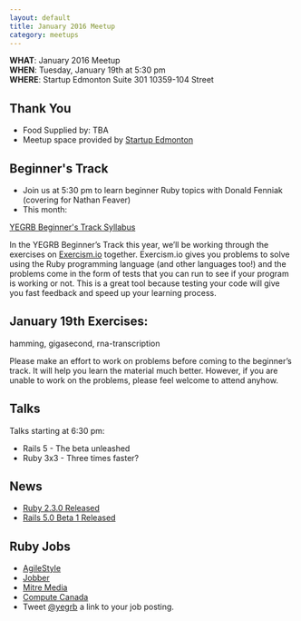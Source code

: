 ```yaml
---
layout: default
title: January 2016 Meetup
category: meetups
---
```


 **WHAT**: January 2016 Meetup  
 **WHEN**: Tuesday, January 19th at 5:30 pm  
 **WHERE**: Startup Edmonton Suite 301 10359-104 Street  

## Thank You

* Food Supplied by: TBA
* Meetup space provided by [Startup Edmonton](http://www.startupedmonton.com/)

## Beginner's Track

* Join us at 5:30 pm to learn beginner Ruby topics with Donald Fenniak (covering for Nathan Feaver)
* This month:

[YEGRB Beginner's Track Syllabus](https://docs.google.com/document/d/1YetQ2AeFPhSwCB-OHGwIZrx9O-aKJo6SR2dqwie72n4/edit)

In the YEGRB Beginner’s Track this year, we’ll be working through the exercises on [Exercism.io](http://exercism.io) together. Exercism.io gives you problems to solve using the Ruby programming language (and other languages too!) and the problems come in the form of tests that you can run to see if your program is working or not. This is a great tool because testing your code will give you fast feedback and speed up your learning process.

## January 19th Exercises:
hamming, gigasecond, rna-transcription

Please make an effort to work on problems before coming to the beginner’s track. It will help you learn the material much better. However, if you are unable to work on the problems, please feel welcome to attend anyhow.

## Talks

Talks starting at 6:30 pm:

* Rails 5 - The beta unleashed
* Ruby 3x3 - Three times faster?

## News

* [Ruby 2.3.0 Released](https://www.ruby-lang.org/en/news/2015/12/25/ruby-2-3-0-released/)
* [Rails 5.0 Beta 1 Released](http://weblog.rubyonrails.org/2015/12/18/Rails-5-0-beta1/)

## Ruby Jobs
  * [AgileStyle](http://www.agilestyle.com/careers/)
  * [Jobber](https://getjobber.com/jobs/rails_developer)
  * [Mitre Media](http://mitremedia.com/#careers)
  * [Compute Canada](https://www.computecanada.ca/wp-content/uploads/2015/12/SoftwareArchitectCANFAR1.pdf)
  * Tweet [@yegrb](https://twitter.com/yegrb) a link to your job posting.

